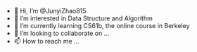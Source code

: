 - 👋 Hi, I’m @JunyiZhao815
- 👀 I’m interested in Data Structure and Algorithm
- 🌱 I’m currently learning CS61b, the online course in Berkeley
- 💞️ I’m looking to collaborate on ...
- 📫 How to reach me ...

<!---
JunyiZhao815/JunyiZhao815 is a ✨ special ✨ repository because its `README.md` (this file) appears on your GitHub profile.
You can click the Preview link to take a look at your changes.
--->
